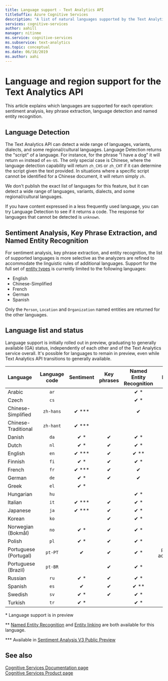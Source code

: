 ```yaml
---
title: Language support - Text Analytics API
titleSuffix: Azure Cognitive Services
description: "A list of natural languages supported by the Text Analytics API. This article explains which languages are supported for each operation: sentiment analysis, key phrase extraction, language detection, and entity recognition."
services: cognitive-services
author: aahill
manager: nitinme
ms.service: cognitive-services
ms.subservice: text-analytics
ms.topic: conceptual
ms.date: 06/18/2019
ms.author: aahi
---
```

# Language and region support for the Text Analytics API

This article explains which languages are supported for each operation: sentiment analysis, key phrase extraction, language detection and named entity recognition.

## Language Detection

The Text Analytics API can detect a wide range of languages, variants, dialects, and some regional/cultural languages.  Language Detection returns the "script" of a language. For instance, for the phrase "I have a dog" it will return  `en` instead of  `en-US`. The only special case is Chinese, where the language detection capability will return `zh_CHS` or `zh_CHT` if it can determine the script given the text provided. In situations where a specific script cannot be identified for a Chinese document, it will return simply `zh`.

We don't publish the exact list of languages for this feature, but it can detect a wide range of languages, variants, dialects, and some regional/cultural languages. 

If you have content expressed in a less frequently used language, you can try Language Detection to see if it returns a code. The response for languages that cannot be detected is `unknown`.

## Sentiment Analysis, Key Phrase Extraction, and Named Entity Recognition

For sentiment analysis, key phrase extraction, and entity recognition, the list of supported languages is more selective as the analyzers are refined to accommodate the linguistic rules of additional languages. Support for the full set of [entity types](how-tos/text-analytics-how-to-entity-linking.md#supported-types-for-named-entity-recognition) is currently limited to the following languages: 
* English
* Chinese-Simplified
* French
* German
* Spanish

Only the `Person`, `Location` and `Organization` named entities are returned for the other languages.

## Language list and status

Language support is initially rolled out in preview, graduating to generally available (GA) status, independently of each other and of the Text Analytics service overall. It's possible for languages to remain in preview, even while Text Analytics API transitions to generally available.

| Language    | Language code | Sentiment | Key phrases | Named Entity Recognition |   Notes  |
|:----------- |:-------------:|:---------:|:-----------:|:-----------:|:-----------:
| Arabic      | `ar`          |           |             | ✔ \*                     | |
| Czech       | `cs`          |           |             | ✔ \*                     | |
| Chinese-Simplified | `zh-hans`| ✔ \***     |             | ✔         |    |
| Chinese-Traditional | `zh-hant`| ✔ \***     |             |          |    |
| Danish      | `da`          | ✔ \*     | ✔           | ✔ \*            |     |
| Dutch       | `nl`          | ✔ \*     | ✔          |  ✔ \*           |     |
| English     | `en`          | ✔ \***       | ✔           |  ✔ \*\*     |      |
| Finnish     | `fi`          | ✔ \*     | ✔           |  ✔ \*           |     |
| French      | `fr`          | ✔ \***       | ✔           |  ✔            |     |
| German      | `de`          | ✔ \*     | ✔           |  ✔           |     |
| Greek       | `el`          | ✔ \*     |             |            |     |
| Hungarian   | `hu`          |           |             |  ✔ \*          |     | 
| Italian     | `it`          | ✔ \***     | ✔           |  ✔ \*           |     |
| Japanese    | `ja`          | ✔ \***         | ✔           |  ✔ \*          |     |
| Korean      | `ko`          |          | ✔           |  ✔ \*          |     |
| Norwegian  (Bokmål) | `no`  | ✔ \*     |  ✔          | ✔ \*            |     |
| Polish      | `pl`          | ✔ \*     |  ✔          |  ✔ \*           |     |
| Portuguese (Portugal) | `pt-PT`| ✔        |  ✔          | ✔ \*      |`pt` also accepted|
| Portuguese (Brazil)   | `pt-BR`|          |  ✔   |  ✔ \*       |     |
| Russian     | `ru`          | ✔ \*     | ✔           |  ✔ \*           |     |
| Spanish     | `es`          | ✔        | ✔           |   ✔ \*\*      |     | 
| Swedish     | `sv`          | ✔ \*     | ✔           |   ✔ \*          |     |
| Turkish     | `tr`          | ✔ \*     |             |   ✔ \*          |  |

\* Language support is in preview

\*\* [Named Entity Recognition](how-tos/text-analytics-how-to-entity-linking.md#named-entity-recognition-ner) and [Entity linking](how-tos/text-analytics-how-to-entity-linking.md#entity-linking) are both available for this language.  

\*** Available in [Sentiment Analysis V3 Public Preview](https://docs.microsoft.com/en-us/azure/cognitive-services/text-analytics/how-tos/text-analytics-how-to-sentiment-analysis#sentiment-analysis-v3-public-preview)

## See also

[Cognitive Services Documentation page](https://docs.microsoft.com/azure/cognitive-services/)   
[Cognitive Services Product page](https://azure.microsoft.com/services/cognitive-services/)
